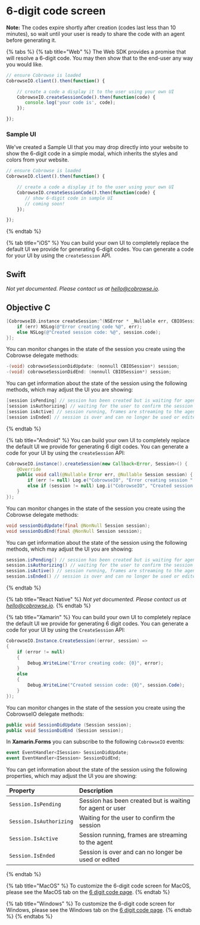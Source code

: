 # 6-digit code screen

**Note:** The codes expire shortly after creation \(codes last less than 10 minutes\), so wait until your user is ready to share the code with an agent before generating it.

{% tabs %}
{% tab title="Web" %}
The Web SDK provides a promise that will resolve a 6-digit code. You may then show that to the end-user any way you would like.

```javascript
// ensure Cobrowse is loaded
CobrowseIO.client().then(function() {

    // create a code a display it to the user using your own UI
    CobrowseIO.createSessionCode().then(function(code) {
       console.log('your code is', code);
    });

});
```

### Sample UI

We've created a Sample UI that you may drop directly into your website to show the 6-digit code in a simple modal, which inherits the styles and colors from your website.

```javascript
// ensure Cobrowse is loaded
CobrowseIO.client().then(function() {

    // create a code a display it to the user using your own UI
    CobrowseIO.createSessionCode().then(function(code) {
       // show 6-digit code in sample UI
       // coming soon!
    });

});
```
{% endtab %}

{% tab title="iOS" %}
You can build your own UI to completely replace the default UI we provide for generating 6-digit codes. You can generate a code for your UI by using the `createSession` API.

## Swift

_Not yet documented. Please contact us at_ [_hello@cobrowse.io_](mailto:hello@cobrowse.io)_._

## Objective C

```objectivec
[CobrowseIO.instance createSession:^(NSError * _Nullable err, CBIOSession * _Nullable session) {
    if (err) NSLog(@"Error creating code %@", err);
    else NSLog(@"Created session code: %@", session.code);
}];
```

You can monitor changes in the state of the session you create using the Cobrowse delegate methods:

```objectivec
-(void) cobrowseSessionDidUpdate: (nonnull CBIOSession*) session;
-(void) cobrowseSessionDidEnd: (nonnull CBIOSession*) session;
```

You can get information about the state of the session using the following methods, which may adjust the UI you are showing:

```objectivec
[session isPending] // session has been created but is waiting for agent or user
[session isAuthorizing] // waiting for the user to confirm the session
[session isActive] // session running, frames are streaming to the agent
[session isEnded] // session is over and can no longer be used or edited
```
{% endtab %}

{% tab title="Android" %}
You can build your own UI to completely replace the default UI we provide for generating 6 digit codes. You can generate a code for your UI by using the `createSession` API:

```java
CobrowseIO.instance().createSession(new Callback<Error, Session>() {
    @Override
    public void call(@Nullable Error err, @Nullable Session session) {
        if (err != null) Log.e("CobrowseIO", "Error creating session " + err.getMessage());
        else if (session != null) Log.i("CobrowseIO", "Created session code " + session.code());
    }
});
```

You can monitor changes in the state of the session you create using the Cobrowse delegate methods:

```java
void sessionDidUpdate(final @NonNull Session session);
void sessionDidEnd(final @NonNull Session session);
```

You can get information about the state of the session using the following methods, which may adjust the UI you are showing:

```java
session.isPending() // session has been created but is waiting for agent or user
session.isAuthorizing() // waiting for the user to confirm the session
session.isActive() // session running, frames are streaming to the agent
session.isEnded() // session is over and can no longer be used or edited
```
{% endtab %}

{% tab title="React Native" %}
_Not yet documented. Please contact us at_ [_hello@cobrowse.io_](mailto:hello@cobrowse.io)_._
{% endtab %}

{% tab title="Xamarin" %}
You can build your own UI to completely replace the default UI we provide for generating 6 digit codes. You can generate a code for your UI by using the `CreateSession` API:

```csharp
CobrowseIO.Instance.CreateSession((error, session) =>
{
    if (error != null)
    {
        Debug.WriteLine("Error creating code: {0}", error);
    }
    else
    {
        Debug.WriteLine("Created session code: {0}", session.Code);
    }
});
```

You can monitor changes in the state of the session you create using the CobrowseIO delegate methods:

```csharp
public void SessionDidUpdate (Session session);
public void SessionDidEnd (Session session);
```

In **Xamarin.Forms** you can subscribe to the following `CobrowseIO` events:

```csharp
event EventHandler<ISession> SessionDidUpdate;
event EventHandler<ISession> SessionDidEnd;
```

You can get information about the state of the session using the following properties, which may adjust the UI you are showing:

| Property | Description |
| :--- | :--- |
| `Session.IsPending` | Session has been created but is waiting for agent or user |
| `Session.IsAuthorizing` | Waiting for the user to confirm the session |
| `Session.IsActive` | Session running, frames are streaming to the agent |
| `Session.IsEnded` | Session is over and can no longer be used or edited |
{% endtab %}

{% tab title="MacOS" %}
To customize the 6-digit code screen for MacOS, please see the MacOS tab on the [6 digit code page](../6-digit-codes.md).
{% endtab %}

{% tab title="Windows" %}
To customize the 6-digit code screen for Windows, please see the Windows tab on the [6 digit code page](../6-digit-codes.md).
{% endtab %}
{% endtabs %}


